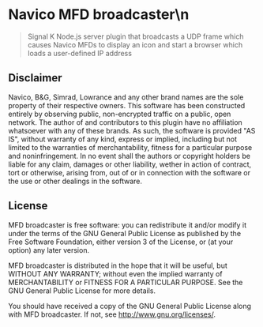 # Navico MFD broadcaster\n

> Signal K Node.js server plugin that broadcasts a UDP frame which causes Navico MFDs to display an icon and start a browser which loads a user-defined IP address


## Disclaimer

Navico, B&G, Simrad, Lowrance and any other brand names are the sole property of their respective owners. This software has been constructed entirely by observing public, non-encrypted traffic on a public, open network. The author of and contributors to this plugin have no affiliation whatsoever with any of these brands. As such, the software is provided "AS IS", without warranty of any kind, express or implied, including but not limited to the warranties of merchantability, fitness for a particular purpose and noninfringement. In no event shall the authors or copyright holders be liable for any claim, damages or other liability, wether in action of contract, tort or otherwise, arising from, out of or in connection with the software or the use or other dealings in the software.

## License

MFD broadcaster is free software: you can redistribute it and/or modify it under the terms of the GNU General Public License as published by the Free Software Foundation, either version 3 of the License, or (at your option) any later version.

MFD broadcaster is distributed in the hope that it will be useful, but WITHOUT ANY WARRANTY; without even the implied warranty of MERCHANTABILITY or FITNESS FOR A PARTICULAR PURPOSE. See the GNU General Public License for more details.

You should have received a copy of the GNU General Public License along with MFD broadcaster. If not, see http://www.gnu.org/licenses/.